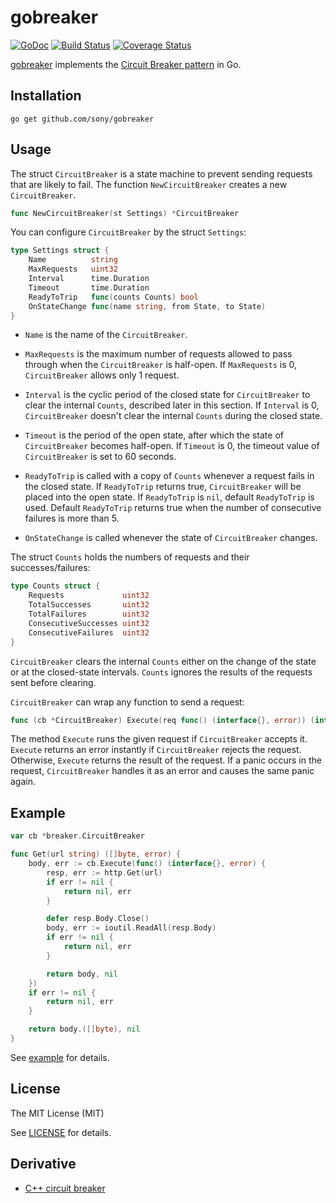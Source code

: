 gobreaker
=========

[![GoDoc](https://godoc.org/github.com/sony/gobreaker?status.svg)](http://godoc.org/github.com/sony/gobreaker)
[![Build Status](https://travis-ci.org/sony/gobreaker.svg?branch=master)](https://travis-ci.org/sony/gobreaker)
[![Coverage Status](https://coveralls.io/repos/sony/gobreaker/badge.svg?branch=master&service=github)](https://coveralls.io/github/sony/gobreaker?branch=master)

[gobreaker][repo-url] implements the [Circuit Breaker pattern](https://msdn.microsoft.com/en-us/library/dn589784.aspx) in Go.

Installation
------------

```
go get github.com/sony/gobreaker
```

Usage
-----

The struct `CircuitBreaker` is a state machine to prevent sending requests that are likely to fail.
The function `NewCircuitBreaker` creates a new `CircuitBreaker`.

```go
func NewCircuitBreaker(st Settings) *CircuitBreaker
```

You can configure `CircuitBreaker` by the struct `Settings`:

```go
type Settings struct {
	Name          string
	MaxRequests   uint32
	Interval      time.Duration
	Timeout       time.Duration
	ReadyToTrip   func(counts Counts) bool
	OnStateChange func(name string, from State, to State)
}
```

- `Name` is the name of the `CircuitBreaker`.

- `MaxRequests` is the maximum number of requests allowed to pass through
  when the `CircuitBreaker` is half-open.
  If `MaxRequests` is 0, `CircuitBreaker` allows only 1 request.

- `Interval` is the cyclic period of the closed state
  for `CircuitBreaker` to clear the internal `Counts`, described later in this section.
  If `Interval` is 0, `CircuitBreaker` doesn't clear the internal `Counts` during the closed state.

- `Timeout` is the period of the open state,
  after which the state of `CircuitBreaker` becomes half-open.
  If `Timeout` is 0, the timeout value of `CircuitBreaker` is set to 60 seconds.

- `ReadyToTrip` is called with a copy of `Counts` whenever a request fails in the closed state.
  If `ReadyToTrip` returns true, `CircuitBreaker` will be placed into the open state.
  If `ReadyToTrip` is `nil`, default `ReadyToTrip` is used.
  Default `ReadyToTrip` returns true when the number of consecutive failures is more than 5.

- `OnStateChange` is called whenever the state of `CircuitBreaker` changes.

The struct `Counts` holds the numbers of requests and their successes/failures:

```go
type Counts struct {
	Requests             uint32
	TotalSuccesses       uint32
	TotalFailures        uint32
	ConsecutiveSuccesses uint32
	ConsecutiveFailures  uint32
}
```

`CircuitBreaker` clears the internal `Counts` either
on the change of the state or at the closed-state intervals.
`Counts` ignores the results of the requests sent before clearing.

`CircuitBreaker` can wrap any function to send a request:

```go
func (cb *CircuitBreaker) Execute(req func() (interface{}, error)) (interface{}, error)
```

The method `Execute` runs the given request if `CircuitBreaker` accepts it.
`Execute` returns an error instantly if `CircuitBreaker` rejects the request.
Otherwise, `Execute` returns the result of the request.
If a panic occurs in the request, `CircuitBreaker` handles it as an error
and causes the same panic again.

Example
-------

```go
var cb *breaker.CircuitBreaker

func Get(url string) ([]byte, error) {
	body, err := cb.Execute(func() (interface{}, error) {
		resp, err := http.Get(url)
		if err != nil {
			return nil, err
		}

		defer resp.Body.Close()
		body, err := ioutil.ReadAll(resp.Body)
		if err != nil {
			return nil, err
		}

		return body, nil
	})
	if err != nil {
		return nil, err
	}

	return body.([]byte), nil
}
```

See [example](https://github.com/sony/gobreaker/blob/master/example) for details.

License
-------

The MIT License (MIT)

See [LICENSE](https://github.com/sony/gobreaker/blob/master/LICENSE) for details.


[repo-url]: https://github.com/sony/gobreaker



Derivative
-------

- [C++ circuit breaker](https://github.com/ikenchina/cppbreaker)

